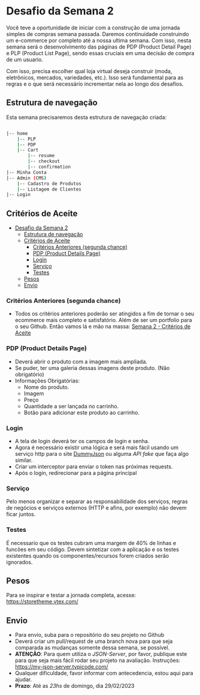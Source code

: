 # Desafio da Semana 2

Você teve a oportunidade de iniciar com a construção de uma jornada simples de compras semana passada. Daremos continuidade construindo um e-commerce por completo até a nossa ultima semana. Com isso, nesta semana será o desenvolvimento das páginas de PDP (Product Detail Page) e PLP (Product List Page), sendo essas cruciais em uma decisão de compra de um usuario.

Com isso, precisa escolher qual loja virtual deseja construir (moda, eletrônicos, mercados, variedades, etc.). Isso será fundamental para as regras e o que será necessário incrementar nela ao longo dos desafios.

## Estrutura de navegação

Esta semana precisaremos desta estrutura de navegação criada:

```bash

|-- home
    |-- PLP
    |-- PDP
    |-- Cart
        |-- resume
        |-- checkout
        |-- confirmation
|-- Minha Conta
|-- Admin (CMS)
    |-- Cadastro de Produtos
    |-- Listagem de Clientes
|-- Login

```

## Critérios de Aceite

- [Desafio da Semana 2](#desafio-da-semana-2)
  - [Estrutura de navegação](#estrutura-de-navegação)
  - [Critérios de Aceite](#critérios-de-aceite)
    - [Critérios Anteriores (segunda chance)](#critérios-anteriores-segunda-chance)
    - [PDP (Product Details Page)](#pdp-product-details-page)
    - [Login](#login)
    - [Serviço](#serviço)
    - [Testes](#testes)
  - [Pesos](#pesos)
  - [Envio](#envio)

### Critérios Anteriores (segunda chance)

- Todos os critérios anteriores poderão ser atingidos a fim de tornar o seu ecommerce mais completo e satisfatório. Além de ser um portfolio para o seu Github. Então vamos lá e mão na massa: [Semana 2 - Critérios de Aceite](../semana-2/DESAFIO_S2.md)

### PDP (Product Details Page)

- Deverá abrir o produto com a imagem mais ampliada.
- Se puder, ter uma galeria dessas imagens deste produto. (Não obrigatório)
- Informações Obrigatórias:
  - Nome do produto.
  - Imagem
  - Preço
  - Quantidade a ser lançada no carrinho.
  - Botão para adicionar este produto ao carrinho.

<!-- ### Minha Conta

- Deverá ser protegida e somente acessar quando estiver logado.
- Caso o usuário não esteja logado, deverá ser avisado que os dados de login não estão corretos.
- No header o ícone/botão para a conta deverá mudar para o nome do usuário logado.
- Não precisa ter conteúdo em tela por agora -->

<!-- ### Admin

- Basta somente o componente da tela e a rota criada, não precisa ter conteúdo por agora.
- Deverá ser protegida e somente acessar quando estiver logado.
- Este usuário deve ser identificado como admin para ter acesso.
- O acesso deverá ser dado somente através da rota e caso o usuário não esteja logado, seja avisado que os dados de login estão incorretos. -->

### Login

- A tela de login deverá ter os campos de login e senha.
- Agora é necessário existir uma lógica e será mais fácil usando um serviço http para o site [DummyJson](https://dummyjson.com/docs/auth) ou alguma *API fake* que faça algo similar.
- Criar um interceptor para enviar o token nas próximas requests.
- Após o login, redirecionar para a página principal

### Serviço

Pelo menos organizar e separar as responsabilidade dos serviços, regras de negócios e serviços externos (HTTP e afins, por exemplo) não devem ficar juntos.

### Testes

É necessario que os testes cubram uma margem de 40% de linhas e funcões em seu código. Devem sintetizar com a aplicação e os testes existentes quando os componentes/recursos forem criados serão ignorados.

## Pesos

Para se inspirar e testar a jornada completa, acesse: <https://storetheme.vtex.com/>

## Envio

- Para envio, suba para o repositório do seu projeto no Github
- Deverá criar um pull/request de uma branch nova para que seja comparada as mudanças somente dessa semana, se possível.
- **ATENÇÃO**: Para quem utiliza o *JSON-Server*, por favor, publique este para que seja mais fácil rodar seu projeto na avaliação. Instruções: <https://my-json-server.typicode.com/>
- Qualquer dificuldade, favor informar com antecedencia, estou aqui para ajudar.
- **Prazo**: Até as *23hs* de domingo, dia 29/02/2023
